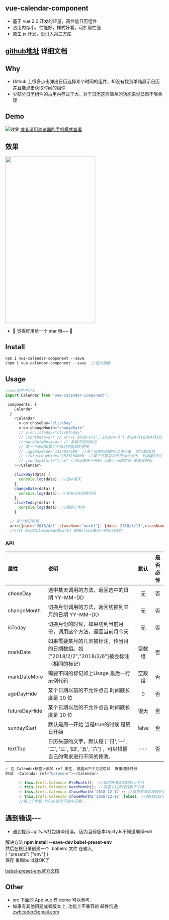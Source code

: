 ## vue-calendar-component

* 基于 vue 2.0 开发的轻量，高性能日历组件
* 占用内存小，性能好，样式好看，可扩展性强
* 原生 js 开发，没引入第三方库

## [github地址](https://github.com/zwhGithub/vue-calendar) 详细文档

## Why

* Github 上很多点击弹出日历选择某个时间的组件，却没有找到单纯展示日历并且能点击获取时间的组件
* 少部分日历组件的占用内存过于大，对于日历这样简单的功能来说显然不够合理

## Demo

![效果](https://zwhgithub.github.io/vue-calendar/dist/1510652959.png) [或者请用浏览器的手机模式查看](https://zwhgithub.github.io/vue-calendar/dist/#/)

## 效果

<img width="286" height="528" src="https://zwhgithub.github.io/vue-calendar/dist/WechatIMG4885.jpeg"/>

* 🎉 觉得好用给一个 star 哦~~ 🎉

## Install

```javascript
npm i vue-calendar-component --save
cnpm i vue-calendar-component --save  //国内镜像
```

## Usage

```javascript
//vue文件中引入
import Calendar from 'vue-calendar-component';

 components: {
    Calendar
  }
    <Calendar
      v-on:choseDay="clickDay"
      v-on:changeMonth="changeDate"
      // v-on:isToday="clickToday"
      // :markDate=arr // arr=['2018/4/1','2018/4/3'] 标记4月1日和4月3日 简单标记
      //:markDateMore=arr // 多种不同的标记
      // 第一个标记和第二个标记不能同时使用
      // :agoDayHide='1514937600' //某个日期以前的不允许点击  时间戳10位
      // :futureDayHide='1525104000' //某个日期以后的不允许点击  时间戳10位
      // :sundayStart="true" //默认是周一开始 当是true的时候 是周日开始
    ></Calendar>

    clickDay(data) {
      console.log(data); //选中某天
    },
    changeDate(data) {
      console.log(data); //左右点击切换月份
    },
    clickToday(data) {
      console.log(data); //跳到了本月
    }

  // 多个标记示例
  arr=[{date:'2018/4/1',className:"mark1"}, {date:'2018/4/13',className:"mark2"}];
  //4月1 标记的className是mark1 根据class做出一些标记样式
```

### API

| 属性           | 说明                                                         |  默认  | 是否必传 |
| :------------- | :----------------------------------------------------------- | :----: | :------: |
| choseDay       | 选中某天调用的方法，返回选中的日期 YY-MM-DD                  |   无   |    否    |
| changeMonth    | 切换月份调用的方法，返回切换到某月的日期 YY-MM-DD            |   无   |    否    |
| isToday        | 切换月份的时候，如果切到当前月份，调用这个方法，返回当前月今天 |   无   |    否    |
| markDate      | 如果需要某月的几天被标注，传当月的日期数组。如["2018/2/2","2018/2/6"]被会标注（相同的标记） | 空数组 |    否    |
| markDateMore   | 需要不同的标记如上Usage 最后一行示例代码                     | 空数组 |    否    |
| agoDayHide     | 某个日期以前的不允许点击 时间戳长度是 10 位                  |   0    |    否    |
| futureDayHide  | 某个日期以后的不允许点击 时间戳长度是 10 位                  |  很大  |    否    |
| sundayStart  | 默认是周一开始 当是true的时候 是周日开始               |  false  |    否    |
| textTop  | 日历头部的文字，默认是 [ '日','一', '二', '三', '四', '五', '六'] ，可以根据自己的需求进行不同的修改。             |  ---  |    否    |

```javascript
✅ 在 Calendar标签上添加 ref 属性, 暴露出三个方法可以  直接切换月份
例如: <Calendar ref="Calendar"></Calendar>

      ✅ this.$refs.Calendar.PreMonth();  //调用方法实现转到上个月
      ✅ this.$refs.Calendar.NextMonth(); //调用方法实现转到下个月
      ✅ this.$refs.Calendar.ChoseMonth('2018-12-12'); //调用方法实现转到某个月
      ✅ this.$refs.Calendar.ChoseMonth('2018-12-12',false); //跳转到18年12月12日 但是不选中当天
      //第二个参数 false表示不选中日期 。
```
## 遇到错误---
- 遇到提示UglifyJs打包编译错误。
 因为当前版本UglifyJs不知道编译es6
 
 解决方法
 **npm install --save-dev babel-preset-env** <br>
然后在根目录创建一个 .babelrc 文件
在输入,<br>
{
  "presets": ["env"]
}
<br>保存 重新build就OK了

[babel-preset-env官方文档](https://github.com/babel/babel-preset-env)
## Other

* src 下面的 App.vue 有 demo 可以参考.
* 如果有其他问题或者版本上, 功能上不兼容的 邮件沟通 zwhcoder@gmail.com
